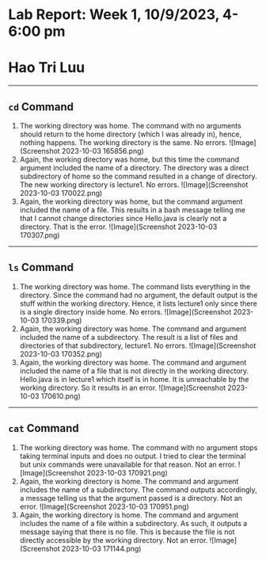 # Lab Report: Week 1, 10/9/2023, 4-6:00 pm
# Hao Tri Luu

---
## **```cd``` Command**
1. The working directory was home. The command with no arguments should return to the home directory (which I was already in), hence, nothing happens. The working directory is the same. No errors.
![Image](Screenshot 2023-10-03 165856.png)
2. Again, the working directory was home, but this time the command argument included the name of a directory. The directory was a direct subdirectory of home so the command resulted in a change of directory. The new working directory is lecture1. No errors.
![Image](Screenshot 2023-10-03 170022.png)
3. Again, the working directory was home, but the command argument included the name of a file. This results in a bash message telling me that I cannot change directories since Hello.java is clearly not a directory. That is the error.
![Image](Screenshot 2023-10-03 170307.png)

---
## **```ls``` Command**
1. The working directory was home. The command lists everything in the directory. Since the command had no argument, the default output is the stuff within the working directory. Hence, it lists lecture1 only since there is a single directory inside home. No errors.
![Image](Screenshot 2023-10-03 170339.png)
2. Again, the working directory was home. The command and argument included the name of a subdirectory. The result is a list of files and directories of that subdirectory, lecture1. No errors.
![Image](Screenshot 2023-10-03 170352.png)
3. Again, the working directory was home. The command and argument included the name of a file that is not directly in the working directory. Hello.java is in lecture1 which itself is in home. It is unreachable by the working directory. So it results in an error.
![Image](Screenshot 2023-10-03 170610.png)

---
## **```cat``` Command**
1. The working directory was home. The command with no argument stops taking terminal inputs and does no output. I tried to clear the terminal but unix commands were unavailable for that reason. Not an error.
![Image](Screenshot 2023-10-03 170921.png)
2. Again, the working directory is home. The command and argument includes the name of a subdirectory. The command outputs accordingly, a message telling us that the argument passed is a directory. Not an error.
![Image](Screenshot 2023-10-03 170951.png)
3. Again, the working directory is home. The command and argument includes the name of a file within a subdirectory. As such, it outputs a message saying that there is no file. This is because the file is not directly accessible by the working directory. Not an error.
![Image](Screenshot 2023-10-03 171144.png)
